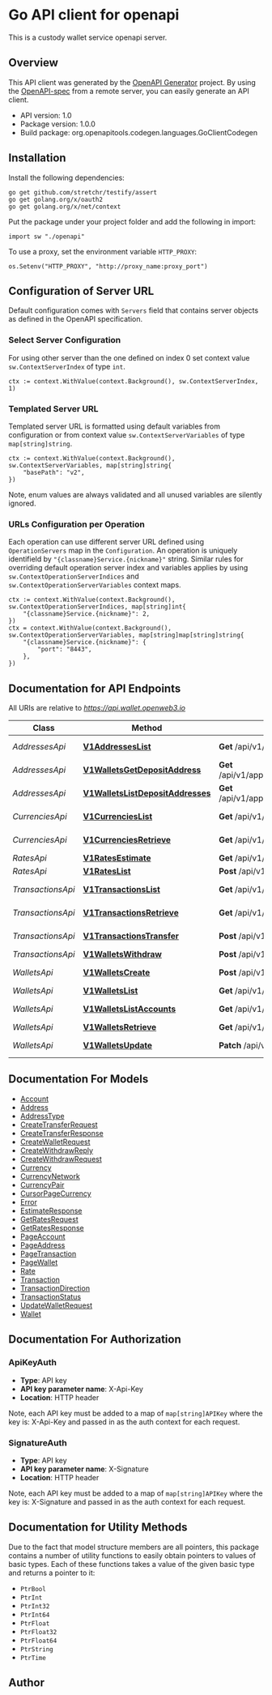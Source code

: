 # Go API client for openapi

This is a custody wallet service openapi server.

## Overview
This API client was generated by the [OpenAPI Generator](https://openapi-generator.tech) project.  By using the [OpenAPI-spec](https://www.openapis.org/) from a remote server, you can easily generate an API client.

- API version: 1.0
- Package version: 1.0.0
- Build package: org.openapitools.codegen.languages.GoClientCodegen

## Installation

Install the following dependencies:

```shell
go get github.com/stretchr/testify/assert
go get golang.org/x/oauth2
go get golang.org/x/net/context
```

Put the package under your project folder and add the following in import:

```golang
import sw "./openapi"
```

To use a proxy, set the environment variable `HTTP_PROXY`:

```golang
os.Setenv("HTTP_PROXY", "http://proxy_name:proxy_port")
```

## Configuration of Server URL

Default configuration comes with `Servers` field that contains server objects as defined in the OpenAPI specification.

### Select Server Configuration

For using other server than the one defined on index 0 set context value `sw.ContextServerIndex` of type `int`.

```golang
ctx := context.WithValue(context.Background(), sw.ContextServerIndex, 1)
```

### Templated Server URL

Templated server URL is formatted using default variables from configuration or from context value `sw.ContextServerVariables` of type `map[string]string`.

```golang
ctx := context.WithValue(context.Background(), sw.ContextServerVariables, map[string]string{
	"basePath": "v2",
})
```

Note, enum values are always validated and all unused variables are silently ignored.

### URLs Configuration per Operation

Each operation can use different server URL defined using `OperationServers` map in the `Configuration`.
An operation is uniquely identifield by `"{classname}Service.{nickname}"` string.
Similar rules for overriding default operation server index and variables applies by using `sw.ContextOperationServerIndices` and `sw.ContextOperationServerVariables` context maps.

```
ctx := context.WithValue(context.Background(), sw.ContextOperationServerIndices, map[string]int{
	"{classname}Service.{nickname}": 2,
})
ctx = context.WithValue(context.Background(), sw.ContextOperationServerVariables, map[string]map[string]string{
	"{classname}Service.{nickname}": {
		"port": "8443",
	},
})
```

## Documentation for API Endpoints

All URIs are relative to *https://api.wallet.openweb3.io*

Class | Method | HTTP request | Description
------------ | ------------- | ------------- | -------------
*AddressesApi* | [**V1AddressesList**](docs/AddressesApi.md#v1addresseslist) | **Get** /api/v1/apps/{appId}/addresses | List all addresses
*AddressesApi* | [**V1WalletsGetDepositAddress**](docs/AddressesApi.md#v1walletsgetdepositaddress) | **Get** /api/v1/apps/{appId}/wallets/{walletId}/deposit_address | Get deposit address
*AddressesApi* | [**V1WalletsListDepositAddresses**](docs/AddressesApi.md#v1walletslistdepositaddresses) | **Get** /api/v1/apps/{appId}/wallets/{walletId}/deposit_addresses | List deposit addresses
*CurrenciesApi* | [**V1CurrenciesList**](docs/CurrenciesApi.md#v1currencieslist) | **Get** /api/v1/apps/{appId}/currencies | List currencies
*CurrenciesApi* | [**V1CurrenciesRetrieve**](docs/CurrenciesApi.md#v1currenciesretrieve) | **Get** /api/v1/apps/{appId}/currencies/{code} | Get Currency
*RatesApi* | [**V1RatesEstimate**](docs/RatesApi.md#v1ratesestimate) | **Get** /api/v1/apps/{appId}/rates/estimate | Estimates
*RatesApi* | [**V1RatesList**](docs/RatesApi.md#v1rateslist) | **Post** /api/v1/apps/{appId}/rates | List rates
*TransactionsApi* | [**V1TransactionsList**](docs/TransactionsApi.md#v1transactionslist) | **Get** /api/v1/apps/{appId}/transactions | List transactions
*TransactionsApi* | [**V1TransactionsRetrieve**](docs/TransactionsApi.md#v1transactionsretrieve) | **Get** /api/v1/apps/{appId}/transactions/{transactionId} | Get transaction
*TransactionsApi* | [**V1TransactionsTransfer**](docs/TransactionsApi.md#v1transactionstransfer) | **Post** /api/v1/apps/{appId}/transactions/transfer | Transfer token
*TransactionsApi* | [**V1WalletsWithdraw**](docs/TransactionsApi.md#v1walletswithdraw) | **Post** /api/v1/apps/{appId}/transactions/withdraw | Withdraw
*WalletsApi* | [**V1WalletsCreate**](docs/WalletsApi.md#v1walletscreate) | **Post** /api/v1/apps/{appId}/wallets | Create wallet
*WalletsApi* | [**V1WalletsList**](docs/WalletsApi.md#v1walletslist) | **Get** /api/v1/apps/{appId}/wallets | List wallets
*WalletsApi* | [**V1WalletsListAccounts**](docs/WalletsApi.md#v1walletslistaccounts) | **Get** /api/v1/apps/{appId}/wallets/{walletId}/accounts | List wallet accounts
*WalletsApi* | [**V1WalletsRetrieve**](docs/WalletsApi.md#v1walletsretrieve) | **Get** /api/v1/apps/{appId}/wallets/{walletId} | Get wallet
*WalletsApi* | [**V1WalletsUpdate**](docs/WalletsApi.md#v1walletsupdate) | **Patch** /api/v1/apps/{appId}/wallets/{walletId} | Update wallet


## Documentation For Models

 - [Account](docs/Account.md)
 - [Address](docs/Address.md)
 - [AddressType](docs/AddressType.md)
 - [CreateTransferRequest](docs/CreateTransferRequest.md)
 - [CreateTransferResponse](docs/CreateTransferResponse.md)
 - [CreateWalletRequest](docs/CreateWalletRequest.md)
 - [CreateWithdrawReply](docs/CreateWithdrawReply.md)
 - [CreateWithdrawRequest](docs/CreateWithdrawRequest.md)
 - [Currency](docs/Currency.md)
 - [CurrencyNetwork](docs/CurrencyNetwork.md)
 - [CurrencyPair](docs/CurrencyPair.md)
 - [CursorPageCurrency](docs/CursorPageCurrency.md)
 - [Error](docs/Error.md)
 - [EstimateResponse](docs/EstimateResponse.md)
 - [GetRatesRequest](docs/GetRatesRequest.md)
 - [GetRatesResponse](docs/GetRatesResponse.md)
 - [PageAccount](docs/PageAccount.md)
 - [PageAddress](docs/PageAddress.md)
 - [PageTransaction](docs/PageTransaction.md)
 - [PageWallet](docs/PageWallet.md)
 - [Rate](docs/Rate.md)
 - [Transaction](docs/Transaction.md)
 - [TransactionDirection](docs/TransactionDirection.md)
 - [TransactionStatus](docs/TransactionStatus.md)
 - [UpdateWalletRequest](docs/UpdateWalletRequest.md)
 - [Wallet](docs/Wallet.md)


## Documentation For Authorization



### ApiKeyAuth

- **Type**: API key
- **API key parameter name**: X-Api-Key
- **Location**: HTTP header

Note, each API key must be added to a map of `map[string]APIKey` where the key is: X-Api-Key and passed in as the auth context for each request.


### SignatureAuth

- **Type**: API key
- **API key parameter name**: X-Signature
- **Location**: HTTP header

Note, each API key must be added to a map of `map[string]APIKey` where the key is: X-Signature and passed in as the auth context for each request.


## Documentation for Utility Methods

Due to the fact that model structure members are all pointers, this package contains
a number of utility functions to easily obtain pointers to values of basic types.
Each of these functions takes a value of the given basic type and returns a pointer to it:

* `PtrBool`
* `PtrInt`
* `PtrInt32`
* `PtrInt64`
* `PtrFloat`
* `PtrFloat32`
* `PtrFloat64`
* `PtrString`
* `PtrTime`

## Author



